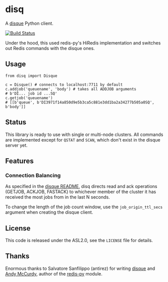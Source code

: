 # disq

A [disque](https://github.com/antirez/disque) Python client.

[ ![Build Status](https://travis-ci.org/ryansb/disq.svg)](https://travis-ci.org/ryansb/disq)

Under the hood, this used redis-py's HiRedis implementation and switches out
Redis commands with the disque ones.

## Usage

```
from disq import Disque

c = Disque() # connects to localhost:7711 by default
c.addjob('queuename', 'body') # takes all ADDJOB arguments
# b'DI... job id ...SQ'
c.getjob('queuename')
# [[b'queue', b'DI3971f14a850d9e5b3ca5c881e3dd1ba2a34277b505a0SQ', b'body']]
```

## Status

This library is ready to use with single or multi-node clusters. All commands
are implemented except for `QSTAT` and `SCAN`, which don't exist in the disque
server yet.

## Features

### Connection Balancing

As specified in the [disque README][clients], disq directs read and ack
operations (GETJOB, ACKJOB, FASTACK) to whichever member of the cluster it has
received the most jobs from in the last N seconds.

To change the length of the job count window, use the `job_origin_ttl_secs`
argument when creating the disque client.

## License

This code is released under the ASL2.0, see the `LICENSE` file for details.

## Thanks

Enormous thanks to Salvatore Sanfilippo (antirez) for writing
[disque](https://github.com/antirez/disque) and
[Andy McCurdy](https://github.com/andymccurdy), author of the
[redis-py](https://github.com/andymccurdy/redis-py) module.

[clients]: https://github.com/antirez/disque#client-libraries
